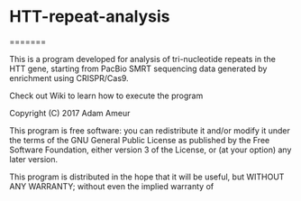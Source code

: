 # HTT-repeat-analysis

=======

This is a program developed for analysis of tri-nucleotide repeats in the HTT gene, starting from PacBio SMRT sequencing data generated by enrichment using CRISPR/Cas9.

Check out Wiki to learn how to execute the program

Copyright (C) 2017 Adam Ameur

This program is free software: you can redistribute it and/or modify
it under the terms of the GNU General Public License as published by
the Free Software Foundation, either version 3 of the License, or
(at your option) any later version.

This program is distributed in the hope that it will be useful,
but WITHOUT ANY WARRANTY; without even the implied warranty of

